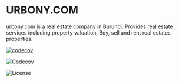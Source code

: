 
# URBONY.COM

urbony.com is a real estate company in Burundi. Provides real estate services including property valuation, Buy, sell and rent real estates properties.


[![codecov](https://codecov.io/gh/wezaprosoft-engineering/urbony.com_frontend/branch/main/graph/badge.svg)](https://codecov.io/gh/wezaprosoft-engineering/urbony.com_frontend)

[![Codecov](https://img.shields.io/codecov/c/github/wezaprosoft-engineering/urbony.com_frontend)](https://codecov.io/gh/wezaprosoft-engineering/urbony.com_frontend)

![License](https://img.shields.io/github/license/dyarleniber/urbony.com_frontend)
